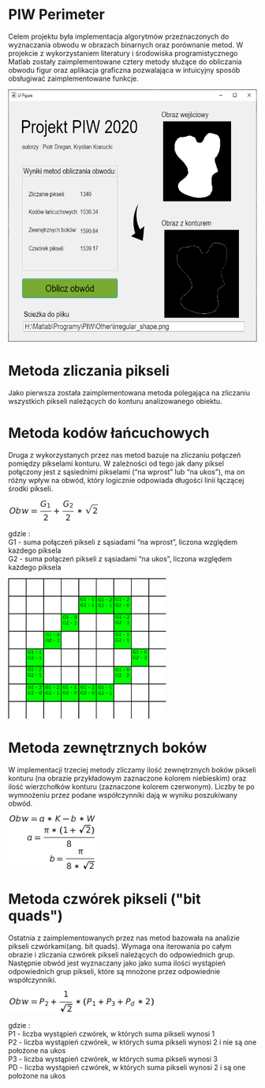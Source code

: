 # PIW Perimeter

Celem projektu była implementacja algorytmów przeznaczonych do wyznaczania obwodu w obrazach binarnych oraz porównanie metod. 
W projekcie z wykorzystaniem literatury i środowiska programistycznego Matlab zostały zaimplementowane cztery metody służące do obliczania obwodu figur 
oraz aplikacja graficzna pozwalająca w intuicyjny sposób obsługiwać zaimplementowane funkcje.

<div align="center">

<img src="/Example/example.PNG" width="634" height="510">

</div>

# Metoda zliczania pikseli
Jako pierwsza została zaimplementowana metoda polegająca na zliczaniu wszystkich pikseli należących do konturu analizowanego obiektu.

# Metoda kodów łańcuchowych
Druga z wykorzystanych przez nas metod bazuje na zliczaniu połączeń pomiędzy pikselami konturu. W zależności od tego jak dany piksel połączony jest z sąsiednimi pikselami 
(“na wprost” lub “na ukos”), ma on różny wpływ na obwód, który logicznie odpowiada długości linii łączącej środki pikseli.

<img src="/Example/met2.png" />

gdzie : </br>
G1 - suma połączeń pikseli z sąsiadami “na wprost”, liczona względem każdego piksela </br>
G2 - suma połączeń pikseli z sąsiadami “na ukos”, liczona względem każdego piksela

<img src="/Example/grid_met2_1.png" width="320" heigth="360" />

# Metoda zewnętrznych boków
W implementacji trzeciej metody zliczamy ilość zewnętrznych boków pikseli konturu (na obrazie przykładowym zaznaczone kolorem niebieskim) oraz ilość wierzchołków konturu 
(zaznaczone kolorem czerwonym). Liczby te po wymnożeniu przez podane współczynniki dają w wyniku poszukiwany obwód.

<img src="/Example/met3.png" />

# Metoda czwórek pikseli ("bit quads")
Ostatnia z zaimplementowanych przez nas metod bazowała na analizie pikseli czwórkami(ang. bit quads). Wymaga ona iterowania po całym obrazie i zliczania czwórek pikseli 
należących do odpowiednich grup. Następnie obwód jest wyznaczany jako jako suma ilości wystąpień odpowiednich grup pikseli, które są mnożone przez odpowiednie współczynniki.

<img src="/Example/met4.png" />

gdzie : </br>
	P1 - liczba wystąpień czwórek, w których suma pikseli wynosi 1 </br>
	P2 - liczba wystąpień czwórek, w których suma pikseli wynosi 2 i nie są one położone na ukos </br>
	P3 - liczba wystąpień czwórek, w których suma pikseli wynosi 3 </br>
	PD - liczba wystąpień czwórek, w których suma pikseli wynosi 2 i są one położone na ukos
